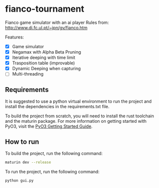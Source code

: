 # fianco-tournament

Fianco game simulator with an ai player
Rules from: http://www.di.fc.ul.pt/~jpn/gv/fianco.htm

Features:

- [x] Game simulator
- [x] Negamax with Alpha Beta Pruning
- [x] Iterative deeping with time limit
- [x] Trasposition table (improvable)
- [x] Dynamic Deeping when capturing
- [ ] Multi-threading

## Requirements

It is suggested to use a python virtual environment to run the project and install the dependencies in the requirements.txt file.

To build the project from scratch, you will need to install the rust toolchain and the maturin package. For more information on getting started with PyO3, visit the [PyO3 Getting Started Guide](https://pyo3.rs/v0.22.3/getting-started).

## How to run

To build the project, run the following command:

```bash
maturin dev --release
```

To run the project, run the following command:

```bash
python gui.py
```
